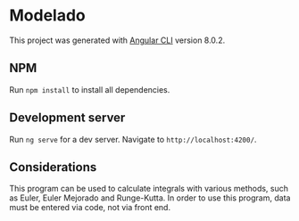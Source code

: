 # Modelado

This project was generated with [Angular CLI](https://github.com/angular/angular-cli) version 8.0.2.

## NPM

Run `npm install` to install all dependencies.

## Development server

Run `ng serve` for a dev server. Navigate to `http://localhost:4200/`.

## Considerations

This program can be used to calculate integrals with various methods, such as Euler, Euler Mejorado and Runge-Kutta. In order to use this program, data must be entered via code, not via front end.
